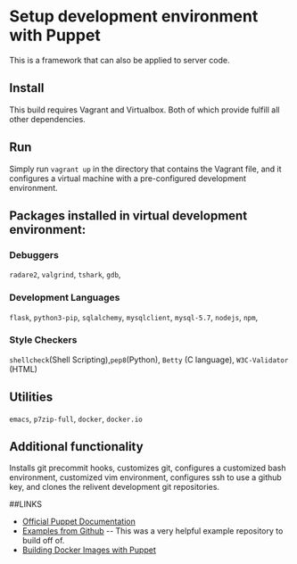 # Setup development environment with Puppet
This is a framework that can also be applied to server code.

## Install
This build requires Vagrant and Virtualbox. Both of which provide fulfill all other dependencies.

## Run
Simply run ``vagrant up`` in the directory that contains the Vagrant file, and it configures a virtual machine with a pre-configured development environment.

## Packages installed in virtual development environment:

### Debuggers
``radare2``, ``valgrind``, ``tshark``, ``gdb``, 

### Development Languages
``flask``, ``python3-pip``, ``sqlalchemy``, ``mysqlclient``, ``mysql-5.7``, ``nodejs``, ``npm``, 

### Style Checkers
``shellcheck``(Shell Scripting),``pep8``(Python), ``Betty`` (C language), ``W3C-Validator`` (HTML) 

## Utilities
``emacs``, ``p7zip-full``, ``docker``, ``docker.io`` 

## Additional functionality
Installs git precommit hooks, customizes git, configures a customized bash environment, customized vim environment, configures ssh to use a github key, and clones the relivent development git repositories.

##LINKS
* [Official Puppet Documentation](https://docs.puppet.com/puppet/)
* [Examples from Github](https://github.com/patrickdlee/vagrant-examples) -- This was a very helpful example repository to build off of.
* [Building Docker Images with Puppet](https://puppet.com/blog/building-docker-images-puppet)
